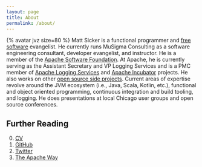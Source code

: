 ```yaml
---
layout: page
title: About
permalink: /about/
---
```


{% avatar jvz size=80 %}
Matt Sicker is a functional programmer and [free software][foss] evangelist.
He currently runs MuSigma Consulting as a software engineering consultant,
developer evangelist, and instructor. He is a member of
the [Apache Software Foundation][asf]. At Apache, he is currently serving as
the Assistant Secretary and VP Logging Services and is a PMC member of
[Apache Logging Services][logging] and [Apache Incubator][incubator] projects.
He also works on other [open source side projects][gh]. Current areas of
expertise revolve around the JVM ecosystem (i.e., Java, Scala, Kotlin, etc.),
functional and object oriented programming, continuous integration and build
tooling, and logging. He does presentations at local Chicago user groups and
open source conferences.

## Further Reading

0. [CV][cv]
0. [GitHub][gh]
0. [Twitter][twitter]
0. [The Apache Way][apacheway]

[log4j]: https://logging.apache.org/log4j/2.x/
[logging]: https://logging.apache.org/
[gh]: https://github.com/jvz
[foss]: https://www.gnu.org/philosophy/free-sw.en.html
[asf]: https://www.apache.org/
[incubator]: https://incubator.apache.org/
[cv]: https://musigma.blog/cv.pdf
[twitter]: https://twitter.com/jvz
[apacheway]: https://www.apache.org/foundation/how-it-works.html
